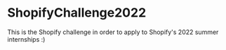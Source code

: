 # ShopifyChallenge2022
This is the Shopify challenge in order to apply to Shopify's 2022 summer internships :)

